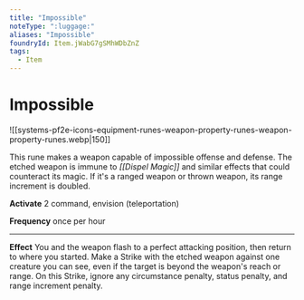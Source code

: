 ```yaml
---
title: "Impossible"
noteType: ":luggage:"
aliases: "Impossible"
foundryId: Item.jWabG7gSMhWDbZnZ
tags:
  - Item
---
```


# Impossible
![[systems-pf2e-icons-equipment-runes-weapon-property-runes-weapon-property-runes.webp|150]]

This rune makes a weapon capable of impossible offense and defense. The etched weapon is immune to _[[Dispel Magic]]_ and similar effects that could counteract its magic. If it's a ranged weapon or thrown weapon, its range increment is doubled.

**Activate** 2 command, envision (teleportation)

**Frequency** once per hour

* * *

**Effect** You and the weapon flash to a perfect attacking position, then return to where you started. Make a Strike with the etched weapon against one creature you can see, even if the target is beyond the weapon's reach or range. On this Strike, ignore any circumstance penalty, status penalty, and range increment penalty.
